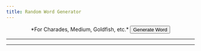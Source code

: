 ```yaml
---
title: Random Word Generator
---
```




<div class="fs-8" style="text-align: center;">
*For Charades, Medium, Goldfish, etc.*  
<button  onclick='generateWord()' class="btn btn-red">Generate Word</button>
</div>

---

<div id="newOutput" style="font-size: xx-large; text-align: center;"></div>

---

<div id="oldOutputs" style="font-size: large; text-align: center;"></div>


<script>
    function rD(i){return i[Math.floor(Math.random()*i.length)];} //draw a random item from a list.

    wordList = ['River', 'Train', 'Beautiful', 'Chip', 'Ant', 'Table', 'Firefighter', 'Hammer', 'Banana', 'Wedding', 'Shakespeare', 'Rodeo', 'Antarctica', 'Melt', 'Fireworks', 'Muscle', 'Heart', 'Ski', 'Cloud', 'Canoe', 'Cough', 'Waffle', 'Horse', 'Lamp', 'Soldier', 'Brush', 'Angel', 'Halloween', 'Voyage', 'Rollercoaster', 'England', 'Ring', 'Chalk', 'Nose', 'Ribbon', 'Tropical', 'Ocean', 'Space', 'Boil', 'Wild', 'Turtle', 'Kitchen', 'Actor', 'Cup', 'Ketchup', 'Playground', 'Hero', 'Strike', 'Mexico', 'Oatmeal', 'Camping', 'Slippers', 'North', 'Peel', 'Tree', 'Bicycle', 'Sticky', 'Short', 'Dolphin', 'Bathtub', 'Chef', 'Bat', 'Doughnut', 'Vacation', 'Mug', 'Fence', 'Canada', 'Crawl', 'Machine', 'Tower', 'Maze', 'Pop', 'Flower', 'Cart', 'Tiny', 'Castle', 'Bear', 'Couch', 'Doctor', 'Glove', 'Coffee', 'July Fourth', 'Ghost', 'Thumb', 'Pyramid', 'Fly', 'Cookie', 'Cabin', 'Hawaii', 'Horn', 'Rock', 'Whisky', 'Eagle', 'Blue', 'owl', 'Refrigerator', 'Teacher', 'Ball', 'Pretzel', 'Airport', 'Brother', 'Sky', 'China', 'Trip', 'Danger', 'Eye', 'Equipment', 'Burger', ]


    //test a more complicated version which includes english and chinese translations.


    critterWords = [
        {english:"Horse", chinese:"马",  symbol:"🐎\uFE0F"},
        {english:"Chicken", chinese:"鸡",  symbol:"🐓\uFE0F"},
        {english:"Dog", chinese:"狗",  symbol:"🐩\uFE0F"},
        {english:"Pig", chinese:"猪",  symbol:"🐖\uFE0F"},
        {english:"Monkey", chinese:"猴",  symbol:"\uFE0F"},
        {english:"Penguin", chinese:"企鹅",  symbol:"\uFE0F"},
        {english:"Duck", chinese:"鸭",  symbol:"\uFE0F"},
        {english:"Peacock", chinese:"",  symbol:"\uFE0F"},
        {english:"Owl", chinese:"",  symbol:"\uFE0F"},
        {english:"Bat", chinese:"",  symbol:"\uFE0F"},
        {english:"Unicorn", chinese:"",  symbol:"\uFE0F"},
        {english:"Bee", chinese:"",  symbol:"\uFE0F"},
        {english:"Caterpillar", chinese:"",  symbol:"\uFE0F"},
        {english:"Butterfly", chinese:"",  symbol:"\uFE0F"},
        {english:"Snail", chinese:"",  symbol:"\uFE0F"},
        {english:"Shell", chinese:"",  symbol:"\uFE0F"},
        {english:"Beetle", chinese:"",  symbol:"\uFE0F"},
        {english:"Ant", chinese:"",  symbol:"\uFE0F"},
        {english:"Spider", chinese:"",  symbol:"\uFE0F"},
        {english:"Web", chinese:"",  symbol:"\uFE0F"},
        {english:"Scorpion", chinese:"蝎",  symbol:"\uFE0F"},
        {english:"Mosquito", chinese:"蚊子",  symbol:"\uFE0F"},
        {english:"Bacteria", chinese:"菌",  symbol:"🦠\uFE0F"},
        {english:"Turtle", chinese:"龟",  symbol:"🐢\uFE0F"},
        {english:"Snake", chinese:"蛇",  symbol:"🐍\uFE0F"},
        {english:"Lizard", chinese:"",  symbol:"🦎\uFE0F"},
        {english:"Dinosaur", chinese:"",  symbol:"🦖\uFE0F"},
        {english:"Octopus", chinese:"",  symbol:"🐙\uFE0F"},
        {english:"Shrimp", chinese:"虾",  symbol:"🦐\uFE0F"},
        {english:"Crab", chinese:"",  symbol:"🦀\uFE0F"},
        {english:"Pufferfish", chinese:"",  symbol:"🐡\uFE0F"},
        {english:"Fish", chinese:"鱼",  symbol:"🐠\uFE0F"},
        {english:"Dolphin", chinese:"",  symbol:"🐬\uFE0F"},
        {english:"Shark", chinese:"",  symbol:"🦈\uFE0F"},
        {english:"Alligator", chinese:"",  symbol:"🐊\uFE0F"},
        {english:"Tiger", chinese:"虎",  symbol:"🐅\uFE0F"},
        {english:"Gorilla", chinese:"",  symbol:"🦍\uFE0F"},
        {english:"Elephant", chinese:"象",  symbol:"🐘\uFE0F"},
        {english:"Rhinoceros", chinese:"",  symbol:"🦏\uFE0F"},
        {english:"Hippopotamus", chinese:"河马",  symbol:"🦛\uFE0F"},
        {english:"Camel", chinese:"",  symbol:"🐫\uFE0F"},
        {english:"Llama", chinese:"",  symbol:"🦙\uFE0F"},
        {english:"Giraffe", chinese:"",  symbol:"🦒\uFE0F"},
        {english:"Cattle", chinese:"",  symbol:"\uFE0F"},
        {english:"Sheep", chinese:"",  symbol:"\uFE0F"},
        {english:"Goat", chinese:"",  symbol:"\uFE0F"},
        {english:"Deer", chinese:"鹿",  symbol:"\uFE0F"},
        {english:"Housecat", chinese:"猫",  symbol:"\uFE0F"},
        {english:"Rabbit", chinese:"",  symbol:"🐇\uFE0F"},
        {english:"Rat", chinese:"鼠",  symbol:"🐀\uFE0F"},
        {english:"Squirrel", chinese:"松鼠",  symbol:"🐿\uFE0F"},
        {english:"Hedgehog", chinese:"刺猬",  symbol:"🦔\uFE0F"},
        {english:"Dragon", chinese:"龙",  symbol:"🐉\uFE0F"},
    ]

    natureWords = [
        {english:"Cactus", chinese:"",  symbol:"🌵\uFE0F"},
        {english:"Tree", chinese:"",  symbol:"🌲\uFE0F"},
        {english:"Seed", chinese:"",  symbol:"🌱\uFE0F"},
        {english:"Spring", chinese:"",  symbol:"💐\uFE0F"},
        {english:"Summer", chinese:"",  symbol:"☀️\uFE0F"},
        {english:"Winter", chinese:"",  symbol:"❄️\uFE0F"},
        {english:"Fall", chinese:"",  symbol:"🍂\uFE0F"},
        {english:"Flower", chinese:"",  symbol:"🌺\uFE0F"},
        {english:"Leaf", chinese:"",  symbol:"🍁\uFE0F"},
        {english:"Mushroom", chinese:"",  symbol:"🍄\uFE0F"},
        {english:"Sun", chinese:"",  symbol:"🌞\uFE0F"},
        {english:"Moon", chinese:"",  symbol:"🌜\uFE0F"},
        {english:"Earth", chinese:"",  symbol:"🌏\uFE0F"},
        {english:"Star", chinese:"",  symbol:"⭐️\uFE0F"},
        {english:"Lightning", chinese:"",  symbol:"🌩\uFE0F"},
        {english:"Electricity", chinese:"",  symbol:"⚡️\uFE0F"},
        {english:"Storm", chinese:"",  symbol:"⛈\uFE0F"},
        {english:"Comet", chinese:"",  symbol:"☄️\uFE0F"},
        {english:"Fire", chinese:"",  symbol:"🔥\uFE0F"},
        {english:"Tornado", chinese:"",  symbol:"🌪\uFE0F"},
        {english:"Rainbow", chinese:"",  symbol:"🌈\uFE0F"},
        {english:"Clouds", chinese:"",  symbol:"☁️\uFE0F"},
        {english:"Snow", chinese:"",  symbol:"🌨\uFE0F"},
        {english:"Snowman", chinese:"",  symbol:"☃️\uFE0F"},
        {english:"Wind", chinese:"",  symbol:"💨\uFE0F"},
        {english:"Water", chinese:"",  symbol:"💦\uFE0F"},
        {english:"Rain", chinese:"",  symbol:"🌧\uFE0F"},
        {english:"Ocean", chinese:"",  symbol:"🌊\uFE0F"},
        {english:"Desert", chinese:"",  symbol:"🏜\uFE0F"},
        {english:"Mountain", chinese:"",  symbol:"🏔\uFE0F"},
        {english:"Camping", chinese:"",  symbol:"🏔\uFE0F"},
        {english:"Volcano", chinese:"",  symbol:"🌋\uFE0F"},
        {english:"Galaxy", chinese:"",  symbol:"🌌\uFE0F"},
        {english:"River", chinese:"",  symbol:"🏞\uFE0F"},
        {english:"Beach", chinese:"",  symbol:"🏖\uFE0F"},
        {english:"Island", chinese:"",  symbol:"🏝\uFE0F"},
    ]

    foodWords = [];


    artifactWords = [];



    actionWords = [];




    wordObjectList = [...critterWords, ...natureWords,];

    currentWord = ""; //Stores entire word object
    previousWord = {english:"Placeholder", chinese:"Nope",  symbol:"No"}; //Stores entire word object
    wordLog = " "; //Stores only the english portions of the words

    function generateWord(){
        //Move the words around
        previousWord = currentWord;
        wordLog = previousWord.english + "<br>" + wordLog;
        //Choose a random word from the wordlist
        currentWord = rD(wordObjectList);
        //rewrite page content
        document.getElementById("newOutput").innerHTML = currentWord.english + "<br>" + currentWord.chinese  + "   " + currentWord.symbol ;
        document.getElementById("oldOutputs").innerHTML = wordLog;


    }

    function generateWordOld(){
        //Choose a random word from the wordlist
        word = rD(wordList);
        //Get the old words 
        previousWord = document.getElementById("newOutput").innerHTML;
        wordLog = document.getElementById("oldOutputs").innerHTML;
        //move the words around. Add previous word to log, set new word as the main one at the top
        wordLog = previousWord + "<br>" + wordLog;
        document.getElementById("newOutput").innerHTML = word;
        document.getElementById("oldOutputs").innerHTML = wordLog;


    }


</script>